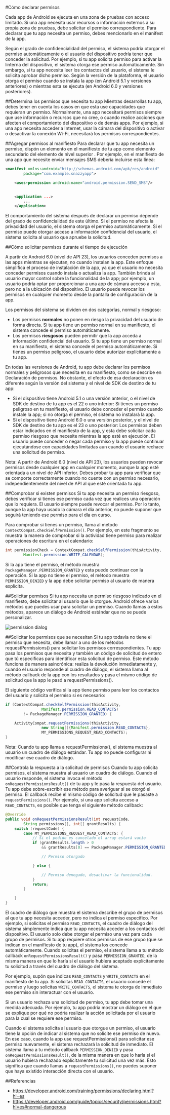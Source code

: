 #Cómo declarar permisos

Cada app de Android se ejecuta en una zona de pruebas con acceso limitado. Si una app necesita usar recursos o información externos a su propia zona de pruebas, debe solicitar el permiso correspondiente. Para declarar que tu app necesita un permiso, debes mencionarlo en el manifest de la app.

Según el grado de confidencialidad del permiso, el sistema podría otorgar el permiso automáticamente o el usuario del dispositivo podría tener que conceder la solicitud. Por ejemplo, si tu app solicita permiso para activar la linterna del dispositivo, el sistema otorga ese permiso automáticamente. Sin embargo, si tu app necesita leer los contactos del usuario, el sistema le solicita aprobar dicho permiso. Según la versión de la plataforma, el usuario otorga el permiso cuando se instala la app (en Android 5.1 y versiones anteriores) o mientras esta se ejecuta (en Android 6.0 y versiones posteriores).

##Determina los permisos que necesita tu app
Mientras desarrollas tu app, debes tener en cuenta los casos en que esta use capacidades que requieran un permiso. Normalmente, una app necesitará permisos siempre que use información o recursos que no cree, o cuando realice acciones que afecten el comportamiento del dispositivo o de demás apps. Por ejemplo, si una app necesita acceder a Internet, usar la cámara del dispositivo o activar o desactivar la conexión Wi-Fi, necesitará los permisos correspondientes. 


##Agregar permisos al manifiesto
Para declarar que tu app necesita un permiso, dispón un elemento <uses-permission> en el manifiesto de tu app como elemento secundario del elemento de nivel superior <manifest>. Por ejemplo, en el manifiesto de una app que necesite enviar mensajes SMS debería incluirse esta línea:
```xml
<manifest xmlns:android="http://schemas.android.com/apk/res/android"
        package="com.example.snazzyapp">

    <uses-permission android:name="android.permission.SEND_SMS"/>
    

    <application ...>
        ...
    </application>
```
</manifest>

El comportamiento del sistema después de declarar un permiso depende del grado de confidencialidad de este último. Si el permiso no afecta la privacidad del usuario, el sistema otorga el permiso automáticamente. Si el permiso puede otorgar acceso a información confidencial del usuario, el sistema solicita al usuario que apruebe la solicitud. 

##Cómo solicitar permisos durante el tiempo de ejecución

A partir de Android 6.0 (nivel de API 23), los usuarios conceden permisos a las apps mientras se ejecutan, no cuando instalan la app. Este enfoque simplifica el proceso de instalación de la app, ya que el usuario no necesita conceder permisos cuando instala o actualiza la app. También brinda al usuario mayor control sobre la funcionalidad de la app; por ejemplo, un usuario podría optar por proporcionar a una app de cámara acceso a esta, pero no a la ubicación del dispositivo. El usuario puede revocar los permisos en cualquier momento desde la pantalla de configuración de la app.

Los permisos del sistema se dividen en dos categorías, normal y riesgoso:

 - Los permisos **normales** no ponen en riesgo la privacidad del usuario de forma directa. Si tu app tiene un permiso normal en su manifiesto, el sistema concede el permiso automáticamente.
 - Los permisos **riesgosos** pueden permitir que la app acceda a información confidencial del usuario. Si tu app tiene un permiso normal en su manifiesto, el sistema concede el permiso automáticamente. Si tienes un permiso peligroso, el usuario debe autorizar explícitamente a tu app.

En todas las versiones de Android, tu app debe declarar los permisos normales y peligrosos que necesita en su manifiesto, como se describe en Declaración de permisos. No obstante, el efecto de esa declaración es diferente según la versión del sistema y el nivel de SDK de destino de tu app:

 - Si el dispositivo tiene Android 5.1 o una versión anterior, o el nivel de SDK de destino de tu app es el 22 o uno inferior: Si tienes un permiso peligroso en tu manifiesto, el usuario debe conceder el permiso cuando instale la app; si no otorga el permiso, el sistema no instalará la app.
 - Si el dispositivo tiene Android 6.0 o una versión posterior, y el nivel de SDK de destino de tu app es el 23 o uno posterior: Los permisos deben estar indicados en el manifiesto de la app, y esta debe solicitar cada permiso riesgoso que necesite mientras la app esté en ejecución. El usuario puede conceder o negar cada permiso y la app puede continuar ejecutándose con capacidades limitadas aun cuando el usuario rechace una solicitud de permiso.


Nota: A partir de Android 6.0 (nivel de API 23), los usuarios pueden revocar permisos desde cualquier app en cualquier momento, aunque la app esté orientada a un nivel de API inferior. Debes probar tu app para verificar que se comporte correctamente cuando no cuente con un permiso necesario, independientemente del nivel de API al que esté orientada tu app.


##Comprobar si existen permisos
Si tu app necesita un permiso riesgoso, debes verificar si tienes ese permiso cada vez que realices una operación que lo requiera. El usuario siempre puede revocar el permiso. Por lo tanto, aunque la app haya usado la cámara el día anterior, no puede suponer que seguirá teniendo ese permiso para el día en curso.

Para comprobar si tienes un permiso, llama al método `ContextCompat.checkSelfPermission()`. Por ejemplo, en este fragmento se muestra la manera de comprobar si la actividad tiene permiso para realizar operaciones de escritura en el calendario:

```java
int permissionCheck = ContextCompat.checkSelfPermission(thisActivity,
        Manifest.permission.WRITE_CALENDAR);
```
Si la app tiene el permiso, el método muestra `PackageManager.PERMISSION_GRANTED` y esta puede continuar con la operación. Si la app no tiene el permiso, el método muestra `PERMISSION_DENIED` y la app debe solicitar permiso al usuario de manera explícita.

##Solicitar permisos
Si tu app necesita un permiso riesgoso indicado en el manifiesto, debe solicitar al usuario que lo otorgue. Android ofrece varios métodos que puedes usar para solicitar un permiso. Cuando llamas a estos métodos, aparece un diálogo de Android estándar que no se puede personalizar.

![permission dialog](https://github.com/TeclaLabsPeruTraining/Android-Intermediate-GMD/blob/Lesson8-AndroidM/images/request_permission_dialog.png)


##Solicitar los permisos que se necesitan
Si tu app todavía no tiene el permiso que necesita, debe llamar a uno de los métodos requestPermissions() para solicitar los permisos correspondientes. Tu app pasa los permisos que necesita y también un código de solicitud de entero que tú especificas para identificar esta solicitud de permiso. Este método funciona de manera asincrónica: realiza la devolución inmediatamente y, cuando el usuario responde al cuadro de diálogo, el sistema llama al método callback de la app con los resultados y pasa el mismo código de solicitud que la app le pasó a requestPermissions().

El siguiente código verifica si la app tiene permiso para leer los contactos del usuario y solicita el permiso si es necesario:

```java
if (ContextCompat.checkSelfPermission(thisActivity,
                Manifest.permission.READ_CONTACTS)
        != PackageManager.PERMISSION_GRANTED) {

    ActivityCompat.requestPermissions(thisActivity,
                new String[]{Manifest.permission.READ_CONTACTS},
                MY_PERMISSIONS_REQUEST_READ_CONTACTS);
}
```

Nota: Cuando tu app llama a requestPermissions(), el sistema muestra al usuario un cuadro de diálogo estándar. Tu app no puede configurar ni modificar ese cuadro de diálogo. 

##Controla la respuesta a la solicitud de permisos
Cuando tu app solicita permisos, el sistema muestra al usuario un cuadro de diálogo. Cuando el usuario responde, el sistema invoca el método `onRequestPermissionsResult()` de tu app y le pasa la respuesta del usuario. Tu app debe sobre-escribir ese método para averiguar si se otorgó el permiso. El callback recibe el mismo código de solicitud que le pasaste a `requestPermissions()`. Por ejemplo, si una app solicita acceso a `READ_CONTACTS`, es posible que tenga el siguiente método callback:

```java
@Override
public void onRequestPermissionsResult(int requestCode,
        String permissions[], int[] grantResults) {
    switch (requestCode) {
        case MY_PERMISSIONS_REQUEST_READ_CONTACTS: {
            // Si el pedido es cancelado el array estará vacío
            if (grantResults.length > 0
                && grantResults[0] == PackageManager.PERMISSION_GRANTED) {

                // Permiso otorgado

            } else {

                // Permiso denegado, desactivar la funcionalidad.
            }
            return;
        }

    }
}
```

El cuadro de diálogo que muestra el sistema describe el grupo de permisos al que tu app necesita acceder, pero no indica el permiso específico. Por ejemplo, si solicitas el permiso `READ_CONTACTS`, el cuadro de diálogo del sistema simplemente indica que tu app necesita acceder a los contactos del dispositivo. El usuario solo debe otorgar el permiso una vez para cada grupo de permisos. Si tu app requiere otros permisos de ese grupo (que se indican en el manifiesto de tu app), el sistema los concede automáticamente. Cuando solicitas el permiso, el sistema llama a tu método callback `onRequestPermissionsResult()` y pasa `PERMISSION_GRANTED`, de la misma manera en que lo haría si el usuario hubiera aceptado explícitamente tu solicitud a través del cuadro de diálogo del sistema.


Por ejemplo, supón que indicas `READ_CONTACTS` y `WRITE_CONTACTS` en el manifiesto de tu app. Si solicitas `READ_CONTACTS`, el usuario concede el permiso y luego solicitas `WRITE_CONTACTS`, el sistema te otorga de inmediato ese permiso sin interactuar con el usuario.

Si un usuario rechaza una solicitud de permiso, tu app debe tomar una medida adecuada. Por ejemplo, tu app podría mostrar un diálogo en el que se explique por qué no podría realizar la acción solicitada por el usuario para la cual se requiere ese permiso.

Cuando el sistema solicita al usuario que otorgue un permiso, el usuario tiene la opción de indicar al sistema que no solicite ese permiso de nuevo. En ese caso, cuando la app use requestPermissions() para solicitar ese permiso nuevamente, el sistema rechazará la solicitud de inmediato. El sistema llama a tu método callback `PERMISSION_DENIED` y pasa `onRequestPermissionsResult()`, de la misma manera en que lo haría si el usuario hubiera rechazado explícitamente tu solicitud una vez más. Esto significa que cuando llamas a `requestPermissions()`, no puedes suponer que haya existido interacción directa con el usuario.



##Referencias

 - https://developer.android.com/training/permissions/declaring.html?hl=es
 - https://developer.android.com/guide/topics/security/permissions.html?hl=es#normal-dangerous

